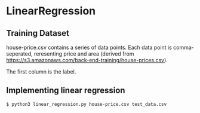 # LinearRegression

## Training Dataset

house-price.csv contains a series of data points. Each data point is comma-seperated, reresenting price and area (derived from https://s3.amazonaws.com/back-end-training/house-prices.csv).

The first column is the label.

## Implementing linear regression

```bash
$ python3 linear_regression.py house-price.csv test_data.csv
```

